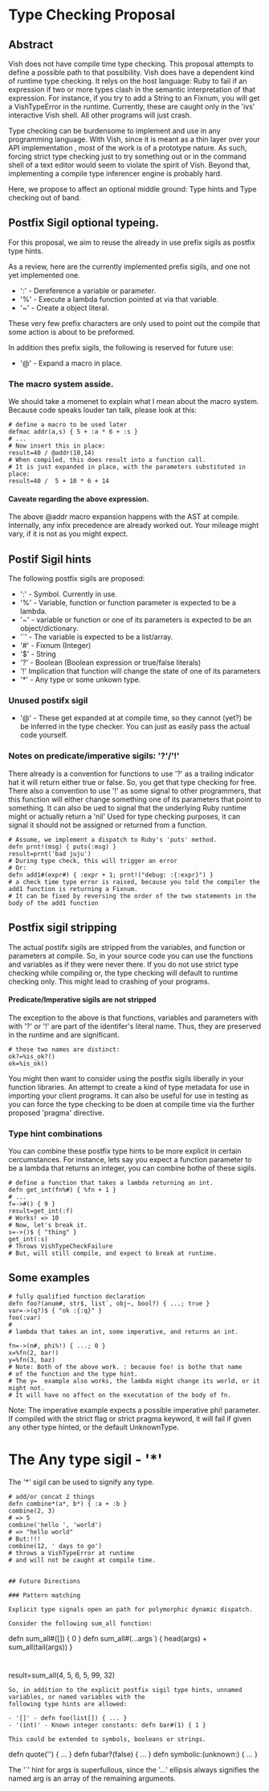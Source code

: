 # Type Checking Proposal

## Abstract

Vish does not have compile time type checking. This proposal attempts to define
a possible path to that possibility. Vish does have a dependent kind of runtime
type checking.  It relys on the host language: Ruby to fail if an expression
if two or more types clash in the semantic interpretation of that expression.
For instance, if you try to add a String to an Fixnum, you will get a VishTypeError in the runtime.
Currently, these are caught only in the 'ivs' interactive Vish shell. All
other programs will just crash.

Type checking can be burdensome to implement and use in any programming
language. With Vish, since it is meant as a thin layer over your API
implementation , most of the work is of a prototype nature. As such, forcing
strict type checking just to try something out or in the command shell
of a text editor would seem to violate the spirit of Vish. Beyond that, 
implementing a compile type inferencer engine is probably hard.

Here, we propose to affect an optional middle ground: Type hints and Type 
checking out of band.

## Postfix Sigil optional typeing.

For this proposal, we aim to reuse the already in use prefix sigils as postfix type hints.

As a review, here are the currently implemented prefix sigils, and one not yet implemented one.

- ':' - Dereference a variable or parameter.
- '%' - Execute a lambda function pointed at via that variable.
- '~' - Create a object literal.

These very few prefix characters are only used to point out the compile that some
action is about to be preformed.

In addition thes prefix sigils, the following is reserved for future use:

- '@' - Expand a macro in place.


### The macro system asside.

We should take a momenet to explain what I mean about the macro system. Because
code speaks louder tan talk, please look at this:

```
# define a macro to be used later
defmac addr(a,s) { 5 + :a * 6 + :s }
# ...
# Now insert this in place:
result=40 / @addr(10,14)
# When compiled, this does result into a function call.
# It is just expanded in place, with the parameters substituted in place:
result=40 /  5 + 10 * 6 + 14
```

#### Caveate regarding the above expression.

The above @addr macro expansion happens with the AST at compile. Internally, any
infix precedence are already worked out. Your mileage might vary, if it is not
as you might expect.

## Postif Sigil hints

The following postfix sigils are proposed:

- ':' - Symbol. Currently in use.
- '%' - Variable, function or function parameter is expected to be a lambda.
- '~' - variable or function or one of its parameters is expected to be an object/dictionary.
- '`' - The variable is expected to be a list/array.
- '#' - Fixnum (Integer)
- '$' - String
- '?' - Boolean (Boolean expression or true/false literals)
- '!' Implication that function will change the state of one of its  parameters
- '*' - Any  type or some unkown type.

### Unused postifx sigil

- '@' - These get expanded at at compile time, so they cannot (yet?) be 
  be inferred in the type checker. You can just as easily pass the actual code
yourself.

### Notes on predicate/imperative sigils: '?'/'!'

There already is a convention for functions to use '?' as a trailing indicator 
hat it will return either true or false. So, you get that type checking for free.
There also a convention to use '!' as some signal to other programmers, that
this function will either change something one of its parameters that point to
something. It can also be ued to signal that the underlying Ruby runtime might or actually return a 'nil'
Used for type checking purposes, it can signal it should not be assigned or returned from a function.

```
# Assume, we implement a dispatch to Ruby's 'puts' method.
defn prnt!(msg) { puts(:msg) }
result=prnt('bad juju')
# During type check, this will trigger an error
# Or:
defn add1#(expr#) { :expr + 1; prnt!("debug: :{:expr}") }
# a check time type error is raised, because you told the compiler the add1 function is returning a Fixnum.
# It can be fixed by reversing the order of the two statements in the body of the add1 function
```

## Postfix sigil stripping

The actual postifx sigils are stripped from the variables, and function or parameters at compile.
So, in your source code you can use the functions and variables as if they were never there.
If you do not use strict type checking while compiling or,
the type checking will default to runtime checking only. This might lead to crashing of your programs.

#### Predicate/Imperative sigils are not stripped

The exception to the above is that functions, variables and parameters with with '?' or '!'
are part of the identifer's literal name. Thus, they are preserved in the runtime
and are significant.

```
# these two names are distinct:
ok?=%is_ok?()
ok=%is_ok()
```

You might then want to consider using the postfix sigils liberally in your 
function libraries. An attempt to create a kind of type metadata for use
in importing your client programs. It can also be useful for use in testing
as you can force the type checking to be doen at compile time via the further
proposed 'pragma' directive.

### Type hint combinations

You can combine these postfix type hints to be more explicit in certain cercumstances.
For instance, lets say you expect a function parameter to be a lambda that
returns an integer, you can combine bothe of these sigils.

```
# define a function that takes a lambda returning an int.
defn get_int(fn%#) { %fn + 1 }
# ...
f=->#() { 9 }
result=get_int(:f)
# Works! => 10
# Now, let's break it.
s=->()$ { "thing" }
get_int(:s)
# Throws VishTypeCheckFailure
# But, will still compile, and expect to break at runtime.
```

## Some examples

```
# fully qualified function declaration
defn foo?(anum#, str$, list`, obj~, bool?) { ...; true }
var=->(q?)$ { "ok :{:q}" }
foo(:var)
#
# lambda that takes an int, some imperative, and returns an int.

fn=->(n#, phi%!) { ...; 0 }
x=%fn(2, bar!)
y=%fn(3, baz)
# Note: Both of the above work. : because foo! is bothe that name
# of the function and the type hint.
# The y=  example also works, the lambda might change its world, or it might not.
# It will have no affect on the executation of the body of fn.
```

Note: The imperative example expects a possible imperative phi! parameter.
If compiled with the strict flag or strict pragma keyword, it will fail if given
any other type hinted, or the default UnknownType.

# The Any type sigil - '*'

The '*' sigil can be used to signify any type.

```
# add/or concat 2 things
defn combine*(a*, b*) { :a + :b }
combine(2, 3)
# => 5
combine('hello ', 'world')
# => "hello world"
# But:!!!
combine(12, ' days to go')
# throws a VishTypeError at runtime
# and will not be caught at compile time.


## Future Directions

### Pattern matching

Explicit type signals open an path for polymorphic dynamic dispatch. 

Consider the following sum_all function:

```
defn sum_all#([]) { 0 }
defn sum_all#(...args`) { head(args) + sum_all(tail(args)) }
#
result=sum_all(4, 5, 6, 5, 99, 32)
```
So, in addition to the explicit postfix sigil type hints, unnamed variables, or named variables with the
following type hints are allowed:

- '[]' - defn foo(list[]) { ... }
- '(int)' - Known integer constants: defn bar#(1) { 1 }

This could be extended to symbols, booleans or strings.

```
defn quote('') { ...  }
defn fubar?(false) { ... }
defn symbolic:(unknown:) { ... }


The '`' hint for args is superfullous, since the '...' ellipsis always signifies
the named arg is an array of the remaining arguments.